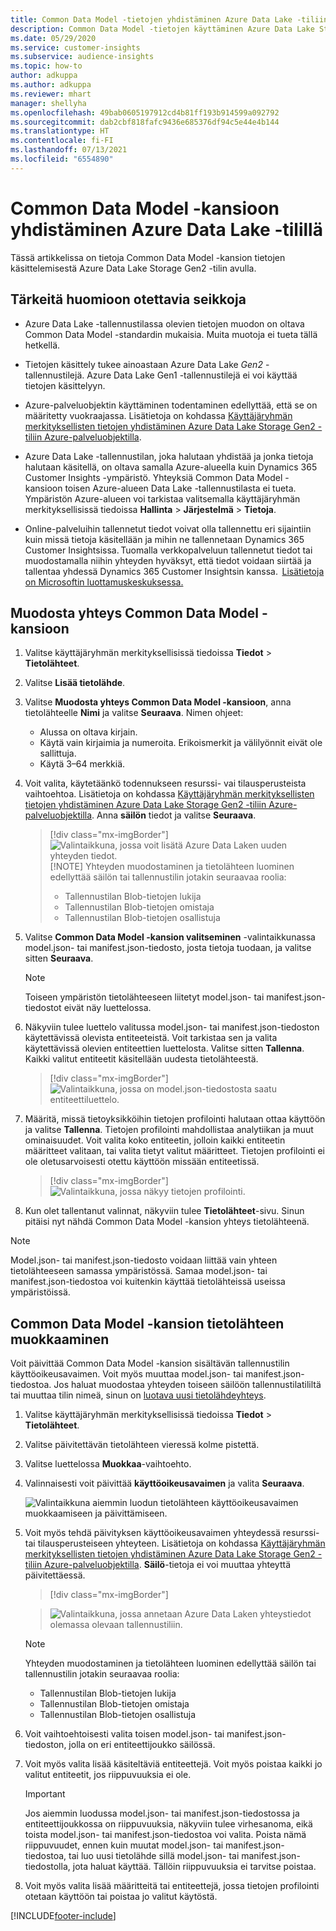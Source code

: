 ```yaml
---
title: Common Data Model -tietojen yhdistäminen Azure Data Lake -tiliin
description: Common Data Model -tietojen käyttäminen Azure Data Lake Storagen avulla.
ms.date: 05/29/2020
ms.service: customer-insights
ms.subservice: audience-insights
ms.topic: how-to
author: adkuppa
ms.author: adkuppa
ms.reviewer: mhart
manager: shellyha
ms.openlocfilehash: 49bab0605197912cd4b81ff193b914599a092792
ms.sourcegitcommit: dab2cbf818fafc9436e685376df94c5e44e4b144
ms.translationtype: HT
ms.contentlocale: fi-FI
ms.lasthandoff: 07/13/2021
ms.locfileid: "6554890"
---
```

# <a name="connect-to-a-common-data-model-folder-using-an-azure-data-lake-account"></a>Common Data Model -kansioon yhdistäminen Azure Data Lake -tilillä

Tässä artikkelissa on tietoja Common Data Model -kansion tietojen käsittelemisestä Azure Data Lake Storage Gen2 -tilin avulla.

## <a name="important-considerations"></a>Tärkeitä huomioon otettavia seikkoja

- Azure Data Lake -tallennustilassa olevien tietojen muodon on oltava Common Data Model -standardin mukaisia. Muita muotoja ei tueta tällä hetkellä.

- Tietojen käsittely tukee ainoastaan Azure Data Lake *Gen2* -tallennustilejä. Azure Data Lake Gen1 -tallennustilejä ei voi käyttää tietojen käsittelyyn.

- Azure-palveluobjektin käyttäminen todentaminen edellyttää, että se on määritetty vuokraajassa. Lisätietoja on kohdassa [Käyttäjäryhmän merkityksellisten tietojen yhdistäminen Azure Data Lake Storage Gen2 -tiliin Azure-palveluobjektilla](connect-service-principal.md).

- Azure Data Lake -tallennustilan, joka halutaan yhdistää ja jonka tietoja halutaan käsitellä, on oltava samalla Azure-alueella kuin Dynamics 365 Customer Insights -ympäristö. Yhteyksiä Common Data Model -kansioon toisen Azure-alueen Data Lake -tallennustilasta ei tueta. Ympäristön Azure-alueen voi tarkistaa valitsemalla käyttäjäryhmän merkityksellisissä tiedoissa **Hallinta** > **Järjestelmä** > **Tietoja**.

- Online-palveluihin tallennetut tiedot voivat olla tallennettu eri sijaintiin kuin missä tietoja käsitellään ja mihin ne tallennetaan Dynamics 365 Customer Insightsissa. Tuomalla verkkopalveluun tallennetut tiedot tai muodostamalla niihin yhteyden hyväksyt, että tiedot voidaan siirtää ja tallentaa yhdessä Dynamics 365 Customer Insightsin kanssa.  [Lisätietoja on Microsoftin luottamuskeskuksessa.](https://www.microsoft.com/trust-center)

## <a name="connect-to-a-common-data-model-folder"></a>Muodosta yhteys Common Data Model -kansioon

1. Valitse käyttäjäryhmän merkityksellisissä tiedoissa **Tiedot** > **Tietolähteet**.

1. Valitse **Lisää tietolähde**.

1. Valitse **Muodosta yhteys Common Data Model -kansioon**, anna tietolähteelle **Nimi** ja valitse **Seuraava**. Nimen ohjeet: 
   - Alussa on oltava kirjain.
   - Käytä vain kirjaimia ja numeroita. Erikoismerkit ja välilyönnit eivät ole sallittuja.
   - Käytä 3–64 merkkiä.

1. Voit valita, käytetäänkö todennukseen resurssi- vai tilausperusteista vaihtoehtoa. Lisätietoja on kohdassa [Käyttäjäryhmän merkityksellisten tietojen yhdistäminen Azure Data Lake Storage Gen2 -tiliin Azure-palveluobjektilla](connect-service-principal.md). Anna **säilön** tiedot ja valitse **Seuraava**.
   > [!div class="mx-imgBorder"]
   > ![Valintaikkuna, jossa voit lisätä Azure Data Laken uuden yhteyden tiedot.](media/enter-new-storage-details.png)
   > [!NOTE]
   > Yhteyden muodostaminen ja tietolähteen luominen edellyttää säilön tai tallennustilin jotakin seuraavaa roolia:
   >  - Tallennustilan Blob-tietojen lukija
   >  - Tallennustilan Blob-tietojen omistaja
   >  - Tallennustilan Blob-tietojen osallistuja

1. Valitse **Common Data Model -kansion valitseminen** -valintaikkunassa model.json- tai manifest.json-tiedosto, josta tietoja tuodaan, ja valitse sitten **Seuraava**.
   > [!NOTE]
   > Toiseen ympäristön tietolähteeseen liitetyt model.json- tai manifest.json-tiedostot eivät näy luettelossa.

1. Näkyviin tulee luettelo valitussa model.json- tai manifest.json-tiedoston käytettävissä olevista entiteeteistä. Voit tarkistaa sen ja valita käytettävissä olevien entiteettien luettelosta. Valitse sitten **Tallenna**. Kaikki valitut entiteetit käsitellään uudesta tietolähteestä.
   > [!div class="mx-imgBorder"]
   > ![Valintaikkuna, jossa on model.json-tiedostosta saatu entiteettiluettelo.](media/review-entities.png)

8. Määritä, missä tietoyksikköihin tietojen profilointi halutaan ottaa käyttöön ja valitse **Tallenna**. Tietojen profilointi mahdollistaa analytiikan ja muut ominaisuudet. Voit valita koko entiteetin, jolloin kaikki entiteetin määritteet valitaan, tai valita tietyt valitut määritteet. Tietojen profilointi ei ole oletusarvoisesti otettu käyttöön missään entiteetissä.
   > [!div class="mx-imgBorder"]
   > ![Valintaikkuna, jossa näkyy tietojen profilointi.](media/dataprofiling-entities.png)

9. Kun olet tallentanut valinnat, näkyviin tulee **Tietolähteet**-sivu. Sinun pitäisi nyt nähdä Common Data Model -kansion yhteys tietolähteenä.

> [!NOTE]
> Model.json- tai manifest.json-tiedosto voidaan liittää vain yhteen tietolähteeseen samassa ympäristössä. Samaa model.json- tai manifest.json-tiedostoa voi kuitenkin käyttää tietolähteissä useissa ympäristöissä.

## <a name="edit-a-common-data-model-folder-data-source"></a>Common Data Model -kansion tietolähteen muokkaaminen

Voit päivittää Common Data Model -kansion sisältävän tallennustilin käyttöoikeusavaimen. Voit myös muuttaa model.json- tai manifest.json-tiedostoa. Jos haluat muodostaa yhteyden toiseen säilöön tallennustilatililtä tai muuttaa tilin nimeä, sinun on [luotava uusi tietolähdeyhteys](#connect-to-a-common-data-model-folder).

1. Valitse käyttäjäryhmän merkityksellisissä tiedoissa **Tiedot** > **Tietolähteet**.

2. Valitse päivitettävän tietolähteen vieressä kolme pistettä.

3. Valitse luettelossa **Muokkaa**-vaihtoehto.

4. Valinnaisesti voit päivittää **käyttöoikeusavaimen** ja valita **Seuraava**.

   ![Valintaikkuna aiemmin luodun tietolähteen käyttöoikeusavaimen muokkaamiseen ja päivittämiseen.](media/edit-access-key.png)

5. Voit myös tehdä päivityksen käyttöoikeusavaimen yhteydessä resurssi- tai tilausperusteiseen yhteyteen. Lisätietoja on kohdassa [Käyttäjäryhmän merkityksellisten tietojen yhdistäminen Azure Data Lake Storage Gen2 -tiliin Azure-palveluobjektilla](connect-service-principal.md). **Säilö**-tietoja ei voi muuttaa yhteyttä päivitettäessä.
   > [!div class="mx-imgBorder"]

   > ![Valintaikkuna, jossa annetaan Azure Data Laken yhteystiedot olemassa olevaan tallennustiliin.](media/enter-existing-storage-details.png)

   > [!NOTE]
   > Yhteyden muodostaminen ja tietolähteen luominen edellyttää säilön tai tallennustilin jotakin seuraavaa roolia:
   >  - Tallennustilan Blob-tietojen lukija
   >  - Tallennustilan Blob-tietojen omistaja
   >  - Tallennustilan Blob-tietojen osallistuja


6. Voit vaihtoehtoisesti valita toisen model.json- tai manifest.json-tiedoston, jolla on eri entiteettijoukko säilössä.

7. Voit myös valita lisää käsiteltäviä entiteettejä. Voit myös poistaa kaikki jo valitut entiteetit, jos riippuvuuksia ei ole.

   > [!IMPORTANT]
   > Jos aiemmin luodussa model.json- tai manifest.json-tiedostossa ja entiteettijoukkossa on riippuvuuksia, näkyviin tulee virhesanoma, eikä toista model.json- tai manifest.json-tiedostoa voi valita. Poista nämä riippuvuudet, ennen kuin muutat model.json- tai manifest.json-tiedostoa, tai luo uusi tietolähde sillä model.json- tai manifest.json-tiedostolla, jota haluat käyttää. Tällöin riippuvuuksia ei tarvitse poistaa.

8. Voit myös valita lisää määritteitä tai entiteettejä, jossa tietojen profilointi otetaan käyttöön tai poistaa jo valitut käytöstä.   


[!INCLUDE[footer-include](../includes/footer-banner.md)]